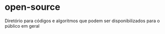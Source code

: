 # open-source
Diretório para códigos e algoritmos que podem ser disponibilizados para o público em geral
